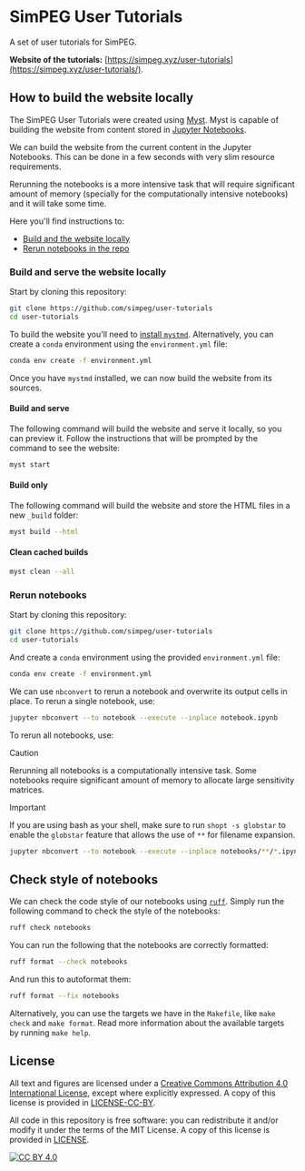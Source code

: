 # SimPEG User Tutorials

A set of user tutorials for SimPEG.

**Website of the tutorials:**
[https://simpeg.xyz/user-tutorials](https://simpeg.xyz/user-tutorials/).


## How to build the website locally

The SimPEG User Tutorials were created using [Myst][mystmd.org]. Myst is
capable of building the website from content stored in [Jupyter
Notebooks][jupyter].

We can build the website from the current content in the Jupyter Notebooks.
This can be done in a few seconds with very slim resource requirements.

Rerunning the notebooks is a more intensive task that will require significant
amount of memory (specially for the computationally intensive notebooks) and it
will take some time.

Here you'll find instructions to:

- [Build and the website locally](#build-and-serve-the-website-locally)
- [Rerun notebooks in the repo](#rerun-notebooks)

### Build and serve the website locally

Start by cloning this repository:

```bash
git clone https://github.com/simpeg/user-tutorials
cd user-tutorials
```

To build the website you'll need to [install `mystmd`][install-mystmd].
Alternatively, you can create a `conda` environment using the `environment.yml`
file:

```bash
conda env create -f environment.yml
```

Once you have `mystmd` installed, we can now build the website from its
sources.

#### Build and serve

The following command will build the website and serve it locally, so you can
preview it. Follow the instructions that will be prompted by the command to see
the website:

```bash
myst start
```

#### Build only

The following command will build the website and store the HTML files in
a new `_build` folder:

```bash
myst build --html
```

#### Clean cached builds

```bash
myst clean --all
```

### Rerun notebooks

Start by cloning this repository:

```bash
git clone https://github.com/simpeg/user-tutorials
cd user-tutorials
```

And create a `conda` environment using the provided `environment.yml` file:

```bash
conda env create -f environment.yml
```

We can use `nbconvert` to rerun a notebook and overwrite its output cells
in place.
To rerun a single notebook, use:

```bash
jupyter nbconvert --to notebook --execute --inplace notebook.ipynb
```

To rerun all notebooks, use:

> [!CAUTION]
> Rerunning all notebooks is a computationally intensive task. Some notebooks
> require significant amount of memory to allocate large sensitivity matrices.

> [!IMPORTANT]
> If you are using bash as your shell, make sure to run `shopt -s
> globstar` to enable the `globstar` feature that allows the use of `**` for
> filename expansion.

```bash
jupyter nbconvert --to notebook --execute --inplace notebooks/**/*.ipynb
```


[install-mystmd]: https://mystmd.org/guide/quickstart
[jupyter]: https://jupyter.org
[mystmd.org]: https://mystmd.org


## Check style of notebooks

We can check the code style of our notebooks using [`ruff`][ruff].
Simply run the following command to check the style of the notebooks:

```bash
ruff check notebooks
```

You can run the following that the notebooks are correctly formatted:

```bash
ruff format --check notebooks
```

And run this to autoformat them:

```bash
ruff format --fix notebooks
```

Alternatively, you can use the targets we have in the `Makefile`, like `make
check` and `make format`. Read more information about the available targets
by running `make help`.

[ruff]: https://astral.sh/ruff

## License

All text and figures are licensed under a
[Creative Commons Attribution 4.0 International License][cc-by], except where
explicitly expressed.
A copy of this license is provided in [LICENSE-CC-BY](LICENSE-CC-BY).

All code in this repository is free software: you can redistribute it
and/or modify it under the terms of the MIT License.
A copy of this license is provided in [LICENSE](LICENSE).

[![CC BY 4.0][cc-by-image]][cc-by]

[cc-by]: http://creativecommons.org/licenses/by/4.0/
[cc-by-image]: https://i.creativecommons.org/l/by/4.0/88x31.png
